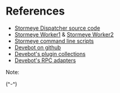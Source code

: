 # References

* [Stormeye Dispatcher source code](https://github.com/pnhung177/stormeye-dispatcher)
* [Stormeye Worker1](https://github.com/pnhung177/stormeye-worker-node1) & [Stormeye Worker2](https://github.com/pnhung177/stormeye-worker-node2)
* [Stormeye command line scripts](https://github.com/pnhung177/stormeye-client)
* [Devebot on github](https://github.com/devebot)
* [Devebot's plugin collections](https://github.com/apporo)
* [Devebot's RPC adapters](https://github.com/opflow)

Note:

(^-^)
